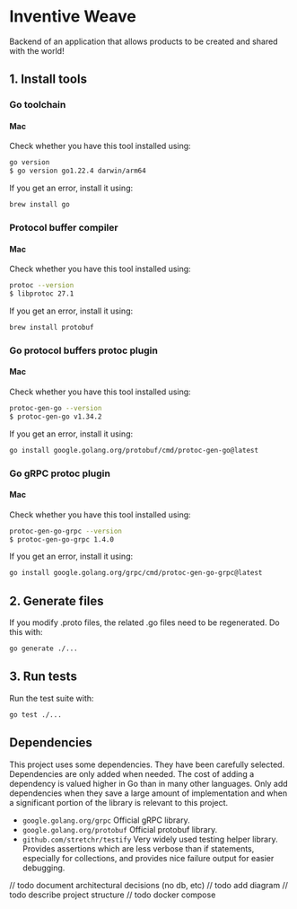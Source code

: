 # Inventive Weave

Backend of an application that allows products to be created and shared with the world!

## 1. Install tools

### Go toolchain

#### Mac

Check whether you have this tool installed using:
```bash
go version
$ go version go1.22.4 darwin/arm64
```

If you get an error, install it using:
```bash
brew install go
```

### Protocol buffer compiler

#### Mac

Check whether you have this tool installed using:
```bash
protoc --version
$ libprotoc 27.1
```

If you get an error, install it using:
```bash
brew install protobuf
```

### Go protocol buffers protoc plugin

#### Mac

Check whether you have this tool installed using:
```bash
protoc-gen-go --version
$ protoc-gen-go v1.34.2
```

If you get an error, install it using:
```bash
go install google.golang.org/protobuf/cmd/protoc-gen-go@latest
```

### Go gRPC protoc plugin

#### Mac

Check whether you have this tool installed using:
```bash
protoc-gen-go-grpc --version
$ protoc-gen-go-grpc 1.4.0
```

If you get an error, install it using:
```bash
go install google.golang.org/grpc/cmd/protoc-gen-go-grpc@latest
```

## 2. Generate files

If you modify .proto files, the related .go files need to be regenerated. Do this with:
```bash
go generate ./...
```

## 3. Run tests

Run the test suite with:
```bash
go test ./...
```

## Dependencies

This project uses some dependencies. They have been carefully selected. Dependencies are only added when needed. The cost of adding a dependency is valued 
higher in Go than in many other languages. Only add dependencies when they save a large amount of implementation and 
when a significant portion of the library is relevant to this project.

* `google.golang.org/grpc`
Official gRPC library.
* `google.golang.org/protobuf`
Official protobuf library.
* `github.com/stretchr/testify`
Very widely used testing helper library. Provides assertions which are less verbose than if statements, especially for 
collections, and provides nice failure output for easier debugging.

// todo document architectural decisions (no db, etc)
// todo add diagram
// todo describe project structure
// todo docker compose
